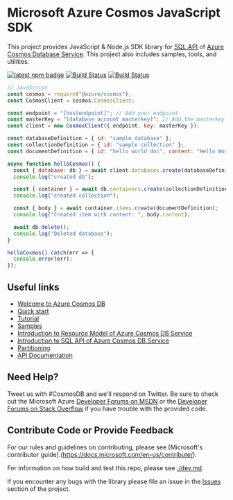 # Microsoft Azure Cosmos JavaScript SDK

This project provides JavaScript & Node.js SDK library for [SQL API](https://docs.microsoft.com/en-us/azure/cosmos-db/sql-api-sql-query) of [Azure Cosmos
Database Service](https://azure.microsoft.com/en-us/services/cosmos-db/). This project also includes samples, tools, and utilities.

[![latest npm badge](https://img.shields.io/npm/v/%40azure%2Fcosmos/latest.svg)](https://www.npmjs.com/package/@azure/cosmos) [![Build Status](https://travis-ci.org/Azure/azure-cosmos-js.svg?branch=master)](https://travis-ci.org/Azure/azure-cosmos-js) [![Build Status](https://cosmos-db-sdk-public.visualstudio.com/cosmos-db-sdk-public/_apis/build/status/azure-cosmos-js-Emulator)](https://cosmos-db-sdk-public.visualstudio.com/cosmos-db-sdk-public/_build/latest?definitionId=1)

```js
// JavaScript
const cosmos = require("@azure/cosmos");
const CosmosClient = cosmos.CosmosClient;

const endpoint = "[hostendpoint]"; // Add your endpoint
const masterKey = "[database account masterkey]"; // Add the masterkey of the endpoint
const client = new CosmosClient({ endpoint, key: masterKey });

const databaseDefinition = { id: "sample database" };
const collectionDefinition = { id: "sample collection" };
const documentDefinition = { id: "hello world doc", content: "Hello World!" };

async function helloCosmos() {
  const { database: db } = await client.databases.create(databaseDefinition);
  console.log("created db");

  const { container } = await db.containers.create(collectionDefinition);
  console.log("created collection");

  const { body } = await container.items.create(documentDefinition);
  console.log("Created item with content: ", body.content);

  await db.delete();
  console.log("Deleted database");
}

helloCosmos().catch(err => {
  console.error(err);
});
```

## Useful links

- [Welcome to Azure Cosmos DB](https://docs.microsoft.com/en-us/azure/cosmos-db/community)
- [Quick start](https://docs.microsoft.com/en-us/azure/cosmos-db/sql-api-nodejs-get-started)
- [Tutorial](https://docs.microsoft.com/en-us/azure/cosmos-db/sql-api-nodejs-application)
- [Samples](https://github.com/Azure/azure-cosmos-js/tree/master/samples)
- [Introduction to Resource Model of Azure Cosmos DB Service](https://docs.microsoft.com/en-us/azure/cosmos-db/sql-api-resources)
- [Introduction to SQL API of Azure Cosmos DB Service](https://docs.microsoft.com/en-us/azure/cosmos-db/sql-api-sql-query)
- [Partitioning](https://docs.microsoft.com/en-us/azure/cosmos-db/sql-api-partition-data)
- [API Documentation](https://docs.microsoft.com/en-us/javascript/api/%40azure/cosmos/?view=azure-node-latest)

## Need Help?

Tweet us with #CosmosDB and we'll respond on Twitter. Be sure to check out the Microsoft Azure [Developer Forums on MSDN](https://social.msdn.microsoft.com/forums/azure/en-US/home?forum=AzureDocument) or the [Developer Forums on Stack Overflow](https://stackoverflow.com/questions/tagged/azure-cosmosdb) if you have trouble with the provided code.

## Contribute Code or Provide Feedback

For our rules and guidelines on contributing, please see [Microsoft's contributor guide].(https://docs.microsoft.com/en-us/contribute/).

For information on how build and test this repo, please see [./dev.md](./dev.md).

If you encounter any bugs with the library please file an issue in the [Issues](https://github.com/Azure/azure-cosmos-js/issues) section of the project.
